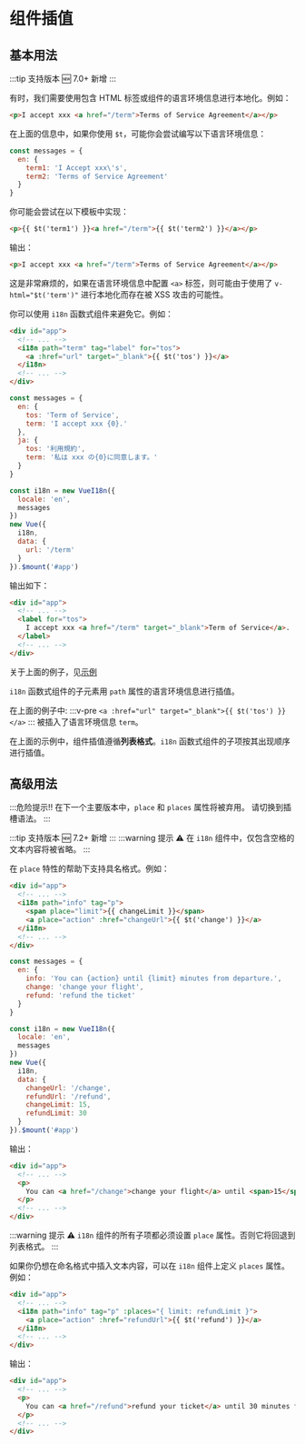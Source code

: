 # 组件插值

## 基本用法

:::tip 支持版本
:new: 7.0+ 新增
:::

有时，我们需要使用包含 HTML 标签或组件的语言环境信息进行本地化。例如：

```html
<p>I accept xxx <a href="/term">Terms of Service Agreement</a></p>
```

在上面的信息中，如果你使用 `$t`，可能你会尝试编写以下语言环境信息：

```js
const messages = {
  en: {
    term1: 'I Accept xxx\'s',
    term2: 'Terms of Service Agreement'
  }
}
```

你可能会尝试在以下模板中实现：

```html
<p>{{ $t('term1') }}<a href="/term">{{ $t('term2') }}</a></p>
```

输出：

```html
<p>I accept xxx <a href="/term">Terms of Service Agreement</a></p>
```

这是非常麻烦的，如果在语言环境信息中配置 `<a>` 标签，则可能由于使用了 `v-html="$t('term')"` 进行本地化而存在被 XSS 攻击的可能性。

你可以使用 `i18n` 函数式组件来避免它。例如：

```html
<div id="app">
  <!-- ... -->
  <i18n path="term" tag="label" for="tos">
    <a :href="url" target="_blank">{{ $t('tos') }}</a>
  </i18n>
  <!-- ... -->
</div>
```
```js
const messages = {
  en: {
    tos: 'Term of Service',
    term: 'I accept xxx {0}.'
  },
  ja: {
    tos: '利用規約',
    term: '私は xxx の{0}に同意します。'
  }
}

const i18n = new VueI18n({
  locale: 'en',
  messages
})
new Vue({
  i18n,
  data: {
    url: '/term'
  }
}).$mount('#app')
```

输出如下：

```html
<div id="app">
  <!-- ... -->
  <label for="tos">
    I accept xxx <a href="/term" target="_blank">Term of Service</a>.
  </label>
  <!-- ... -->
</div>
```

关于上面的例子，见[示例](https://github.com/kazupon/vue-i18n/tree/dev/examples/interpolation)

`i18n` 函数式组件的子元素用 `path` 属性的语言环境信息进行插值。

在上面的例子中:
:::v-pre
`<a :href="url" target="_blank">{{ $t('tos') }}</a>`
:::
被插入了语言环境信息 `term`。

在上面的示例中，组件插值遵循**列表格式**。`i18n` 函数式组件的子项按其出现顺序进行插值。

## 高级用法

:::危险提示!!
在下一个主要版本中，`place` 和 `places` 属性将被弃用。 请切换到插槽语法。
:::

:::tip 支持版本
:new: 7.2+ 新增
:::
:::warning 提示
:warning: 在 `i18n` 组件中，仅包含空格的文本内容将被省略。
:::

在 `place` 特性的帮助下支持具名格式。例如：

```html
<div id="app">
  <!-- ... -->
  <i18n path="info" tag="p">
    <span place="limit">{{ changeLimit }}</span>
    <a place="action" :href="changeUrl">{{ $t('change') }}</a>
  </i18n>
  <!-- ... -->
</div>
```
```js
const messages = {
  en: {
    info: 'You can {action} until {limit} minutes from departure.',
    change: 'change your flight',
    refund: 'refund the ticket'
  }
}

const i18n = new VueI18n({
  locale: 'en',
  messages
})
new Vue({
  i18n,
  data: {
    changeUrl: '/change',
    refundUrl: '/refund',
    changeLimit: 15,
    refundLimit: 30
  }
}).$mount('#app')
```

输出：

```html
<div id="app">
  <!-- ... -->
  <p>
    You can <a href="/change">change your flight</a> until <span>15</span> minutes from departure.
  </p>
  <!-- ... -->
</div>
```

:::warning 提示
:warning: `i18n` 组件的所有子项都必须设置 `place` 属性。否则它将回退到列表格式。
:::


如果你仍想在命名格式中插入文本内容，可以在 `i18n` 组件上定义 `places` 属性。例如：

```html
<div id="app">
  <!-- ... -->
  <i18n path="info" tag="p" :places="{ limit: refundLimit }">
    <a place="action" :href="refundUrl">{{ $t('refund') }}</a>
  </i18n>
  <!-- ... -->
</div>
```

输出：

```html
<div id="app">
  <!-- ... -->
  <p>
    You can <a href="/refund">refund your ticket</a> until 30 minutes from departure.
  </p>
  <!-- ... -->
</div>
```
